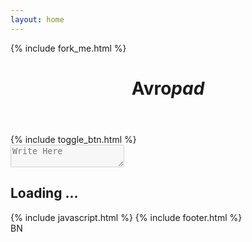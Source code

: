 ```yaml
---
layout: home
---
```


<div class="container wrapper">
    {% include fork_me.html %}
    <header>
      <h1>Avro<i>pad</i></h1>
    </header>
    {% include toggle_btn.html %}
    <div id="main">
        <div>
          <textarea id="inputor" class="inputor" placeholder="Write Here" disabled="disabled" spellcheck="false" autocapitalize="off" autocomplete="off" autocorrect="off"></textarea>
        </div>
    </div>
    <h2 id="loading"> Loading ... </h2>
    {% include javascript.html %}
    {% include footer.html %}
</div>
<div id="langflash">
	BN
</div>